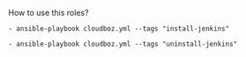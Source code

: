 How to use this roles?
```
- ansible-playbook cloudboz.yml --tags "install-jenkins"
```

```
- ansible-playbook cloudboz.yml --tags "uninstall-jenkins"
```